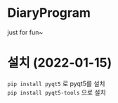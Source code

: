 # DiaryProgram
just for fun~
# 설치 (2022-01-15)
`pip install pyqt5` 로 pyqt5를 설치  
`pip install pyqt5-tools` 으로 설치  